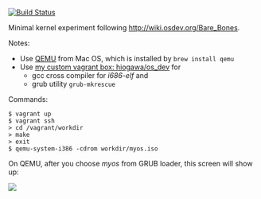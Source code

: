 [![Build Status](https://travis-ci.org/hi-ogawa/bare-bones-os.svg?branch=master)](https://travis-ci.org/hi-ogawa/bare-bones-os)

Minimal kernel experiment following http://wiki.osdev.org/Bare_Bones.

Notes:

- Use [QEMU](http://wiki.qemu.org/Main_Page) from Mac OS, which is installed by `brew install qemu`
- Use [my custom vagrant box: hiogawa/os_dev](https://atlas.hashicorp.com/hiogawa/boxes/os_dev/) for
  - gcc cross compiler for _i686-elf_ and
  - grub utility `grub-mkrescue`

Commands:

```
$ vagrant up
$ vagrant ssh
> cd /vagrant/workdir
> make
> exit
$ qemu-system-i386 -cdrom workdir/myos.iso
```

On QEMU, after you choose _myos_ from GRUB loader, this screen will show up:

![](https://cloud.githubusercontent.com/assets/4232207/16174936/6456cd5c-3616-11e6-99c3-d0ca10e9875c.png)
